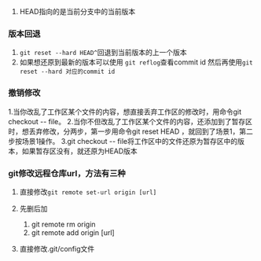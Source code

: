 1. HEAD指向的是当前分支中的当前版本



### 版本回退
1. `git reset --hard HEAD^`回退到当前版本的上一个版本
2. 如果想还原到最新的版本可以使用 `git reflog`查看commit id 然后再使用`git reset --hard 对应的commit id`


### 撤销修改
1.当你改乱了工作区某个文件的内容，想直接丢弃工作区的修改时，用命令git checkout -- file。
2.当你不但改乱了工作区某个文件的内容，还添加到了暂存区时，想丢弃修改，分两步，第一步用命令git reset HEAD <file>，就回到了场景1，第二步按场景1操作。
3.git checkout -- file将工作区中的文件还原为暂存区中的版本，如果暂存区没有，就还原为HEAD版本



### git修改远程仓库url，方法有三种
1. 直接修改`git remote set-url origin [url]`
2. 先删后加
	1. git remote rm origin
	1. git remote add origin [url]

3. 直接修改.git/config文件

